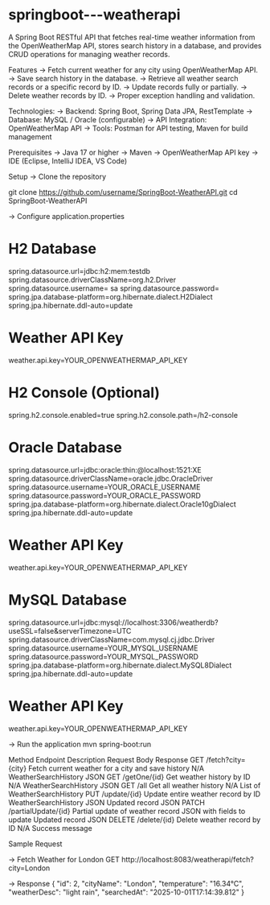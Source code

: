 # springboot---weatherapi
A Spring Boot RESTful API that fetches real-time weather information from the OpenWeatherMap API, stores search history in a database, and provides CRUD operations for managing weather records.

Features
-> Fetch current weather for any city using OpenWeatherMap API.
-> Save search history in the database.
-> Retrieve all weather search records or a specific record by ID.
-> Update records fully or partially.
-> Delete weather records by ID.
-> Proper exception handling and validation.

Technologies:
-> Backend: Spring Boot, Spring Data JPA, RestTemplate
-> Database: MySQL / Oracle (configurable)
-> API Integration: OpenWeatherMap API
-> Tools: Postman for API testing, Maven for build management

Prerequisites
-> Java 17 or higher
-> Maven
-> OpenWeatherMap API key
-> IDE (Eclipse, IntelliJ IDEA, VS Code)

Setup
-> Clone the repository

git clone https://github.com/username/SpringBoot-WeatherAPI.git
cd SpringBoot-WeatherAPI

-> Configure application.properties
# H2 Database
spring.datasource.url=jdbc:h2:mem:testdb
spring.datasource.driverClassName=org.h2.Driver
spring.datasource.username= sa
spring.datasource.password=
spring.jpa.database-platform=org.hibernate.dialect.H2Dialect
spring.jpa.hibernate.ddl-auto=update

# Weather API Key
weather.api.key=YOUR_OPENWEATHERMAP_API_KEY

# H2 Console (Optional)
spring.h2.console.enabled=true
spring.h2.console.path=/h2-console


# Oracle Database
spring.datasource.url=jdbc:oracle:thin:@localhost:1521:XE
spring.datasource.driverClassName=oracle.jdbc.OracleDriver
spring.datasource.username=YOUR_ORACLE_USERNAME
spring.datasource.password=YOUR_ORACLE_PASSWORD
spring.jpa.database-platform=org.hibernate.dialect.Oracle10gDialect
spring.jpa.hibernate.ddl-auto=update

# Weather API Key
weather.api.key=YOUR_OPENWEATHERMAP_API_KEY


# MySQL Database
spring.datasource.url=jdbc:mysql://localhost:3306/weatherdb?useSSL=false&serverTimezone=UTC
spring.datasource.driverClassName=com.mysql.cj.jdbc.Driver
spring.datasource.username=YOUR_MYSQL_USERNAME
spring.datasource.password=YOUR_MYSQL_PASSWORD
spring.jpa.database-platform=org.hibernate.dialect.MySQL8Dialect
spring.jpa.hibernate.ddl-auto=update

# Weather API Key
weather.api.key=YOUR_OPENWEATHERMAP_API_KEY


-> Run the application
mvn spring-boot:run

Method	           Endpoint	                  Description                               	      Request Body	                      Response
GET          	/fetch?city={city}	    Fetch current weather for a city and save history	                N/A	                     WeatherSearchHistory JSON
GET	          /getOne/{id}	          Get weather history by ID                                       	N/A	                     WeatherSearchHistory JSON
GET         	/all	                  Get all weather history	                                          N/A	                     List of WeatherSearchHistory
PUT         	/update/{id}	          Update entire weather record by ID	                      WeatherSearchHistory JSON	       Updated record JSON
PATCH	        /partialUpdate/{id}	    Partial update of weather record	                        JSON with fields to update	     Updated record JSON
DELETE      	/delete/{id}	          Delete weather record by ID                              	N/A	                             Success message


Sample Request

-> Fetch Weather for London
GET http://localhost:8083/weatherapi/fetch?city=London

-> Response
{
  "id": 2,
  "cityName": "London",
  "temperature": "16.34°C",
  "weatherDesc": "light rain",
  "searchedAt": "2025-10-01T17:14:39.812"
}

